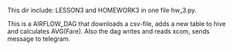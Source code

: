 This dir include: LESSON3 and HOMEWORK3 in one file hw_3.py.

This is a AIRFLOW_DAG that downloads a csv-file, adds a new table to hive and calculates AVG(Fare).
Also the dag writes and reads xcom, sends message to telegram.